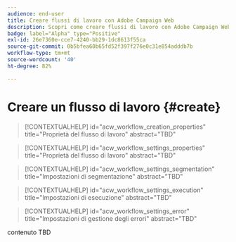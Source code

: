 ```yaml
---
audience: end-user
title: Creare flussi di lavoro con Adobe Campaign Web
description: Scopri come creare flussi di lavoro con Adobe Campaign Web
badge: label="Alpha" type="Positive"
exl-id: 26e7360e-cce7-4240-bb29-1dc8613f55ca
source-git-commit: 0b5bfea60b65fd52f397f276e0c31e854adddb7b
workflow-type: tm+mt
source-wordcount: '40'
ht-degree: 82%

---
```



# Creare un flusso di lavoro {#create}

>[!CONTEXTUALHELP]
>id="acw_workflow_creation_properties"
>title="Proprietà del flusso di lavoro"
>abstract="TBD"

>[!CONTEXTUALHELP]
>id="acw_workflow_settings_properties"
>title="Proprietà del flusso di lavoro"
>abstract="TBD"

>[!CONTEXTUALHELP]
>id="acw_workflow_settings_segmentation"
>title="Impostazioni di segmentazione"
>abstract="TBD"

>[!CONTEXTUALHELP]
>id="acw_workflow_settings_execution"
>title="Impostazioni di esecuzione"
>abstract="TBD"

>[!CONTEXTUALHELP]
>id="acw_workflow_settings_error"
>title="Impostazioni di gestione degli errori"
>abstract="TBD"

contenuto TBD
